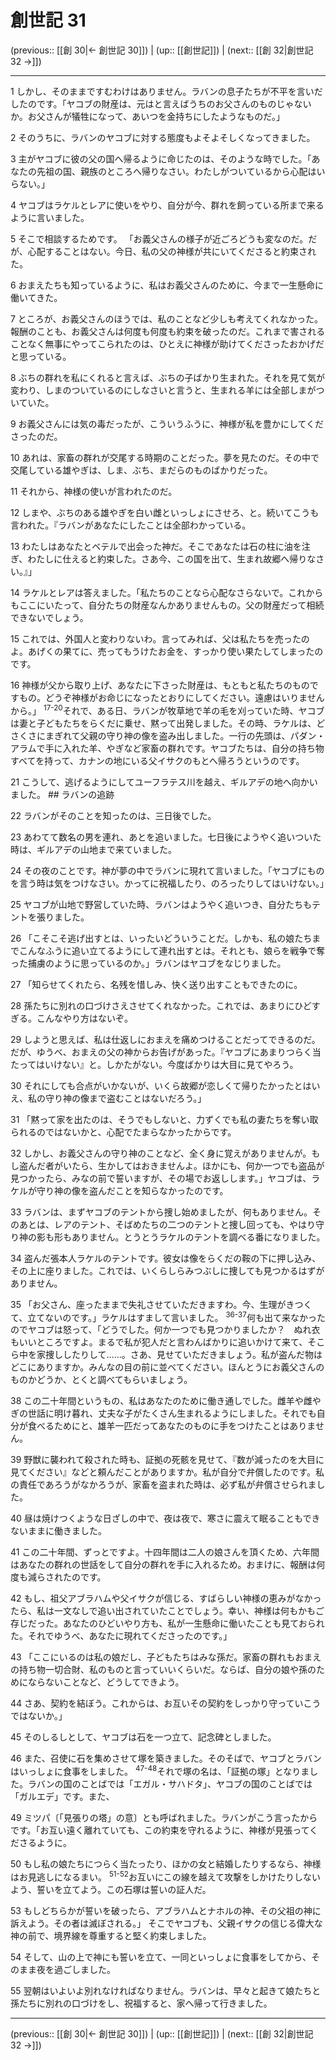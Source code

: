 # 創世記 31

(previous:: [[創 30|← 創世記 30]]) | (up:: [[創世記]]) | (next:: [[創 32|創世記 32 →]])

***




1 
しかし、そのままですむわけはありません。ラバンの息子たちが不平を言いだしたのです。「ヤコブの財産は、元はと言えばうちのお父さんのものじゃないか。お父さんが犠牲になって、あいつを金持ちにしたようなものだ。」 



2 
そのうちに、ラバンのヤコブに対する態度もよそよそしくなってきました。 



3 
主がヤコブに彼の父の国へ帰るように命じたのは、そのような時でした。「あなたの先祖の国、親族のところへ帰りなさい。わたしがついているから心配はいらない。」 



4 
ヤコブはラケルとレアに使いをやり、自分が今、群れを飼っている所まで来るように言いました。 



5 
そこで相談するためです。 「お義父さんの様子が近ごろどうも変なのだ。だが、心配することはない。今日、私の父の神様が共にいてくださると約束された。 



6 
おまえたちも知っているように、私はお義父さんのために、今まで一生懸命に働いてきた。 



7 
ところが、お義父さんのほうでは、私のことなど少しも考えてくれなかった。報酬のことも、お義父さんは何度も何度も約束を破ったのだ。これまで害されることなく無事にやってこられたのは、ひとえに神様が助けてくださったおかげだと思っている。 



8 
ぶちの群れを私にくれると言えば、ぶちの子ばかり生まれた。それを見て気が変わり、しまのついているのにしなさいと言うと、生まれる羊には全部しまがついていた。 



9 
お義父さんには気の毒だったが、こういうふうに、神様が私を豊かにしてくださったのだ。 



10 
あれは、家畜の群れが交尾する時期のことだった。夢を見たのだ。その中で交尾している雄やぎは、しま、ぶち、まだらのものばかりだった。 



11 
それから、神様の使いが言われたのだ。 



12 
しまや、ぶちのある雄やぎを白い雌といっしょにさせろ、と。続いてこうも言われた。『ラバンがあなたにしたことは全部わかっている。 



13 
わたしはあなたとベテルで出会った神だ。そこであなたは石の柱に油を注ぎ、わたしに仕えると約束した。さあ今、この国を出て、生まれ故郷へ帰りなさい。』」 



14 
ラケルとレアは答えました。「私たちのことなら心配なさらないで。これからもここにいたって、自分たちの財産なんかありませんもの。父の財産だって相続できないでしょう。 



15 
これでは、外国人と変わりないわ。言ってみれば、父は私たちを売ったのよ。あげくの果てに、売ってもうけたお金を、すっかり使い果たしてしまったのです。 



16 
神様が父から取り上げ、あなたに下さった財産は、もともと私たちのものですもの。どうぞ神様がお命じになったとおりにしてください。遠慮はいりませんから。」 <sup class="versenum">17-20</sup>それで、ある日、ラバンが牧草地で羊の毛を刈っていた時、ヤコブは妻と子どもたちをらくだに乗せ、黙って出発しました。その時、ラケルは、どさくさにまぎれて父親の守り神の像を盗み出しました。一行の先頭は、パダン・アラムで手に入れた羊、やぎなど家畜の群れです。ヤコブたちは、自分の持ち物すべてを持って、カナンの地にいる父イサクのもとへ帰ろうというのです。 



21 
こうして、逃げるようにしてユーフラテス川を越え、ギルアデの地へ向かいました。 ## ラバンの追跡 



22 
ラバンがそのことを知ったのは、三日後でした。 



23 
あわてて数名の男を連れ、あとを追いました。七日後にようやく追いついた時は、ギルアデの山地まで来ていました。 



24 
その夜のことです。神が夢の中でラバンに現れて言いました。「ヤコブにものを言う時は気をつけなさい。かってに祝福したり、のろったりしてはいけない。」 



25 
ヤコブが山地で野営していた時、ラバンはようやく追いつき、自分たちもテントを張りました。 



26 
「こそこそ逃げ出すとは、いったいどういうことだ。しかも、私の娘たちまでこんなふうに追い立てるようにして連れ出すとは。それとも、娘らを戦争で奪った捕虜のように思っているのか。」ラバンはヤコブをなじりました。 



27 
「知らせてくれたら、名残を惜しみ、快く送り出すこともできたのに。 



28 
孫たちに別れの口づけさえさせてくれなかった。これでは、あまりにひどすぎる。こんなやり方はないぞ。 



29 
しようと思えば、私は仕返しにおまえを痛めつけることだってできるのだ。だが、ゆうべ、おまえの父の神からお告げがあった。『ヤコブにあまりつらく当たってはいけない』と。しかたがない。今度ばかりは大目に見てやろう。 



30 
それにしても合点がいかないが、いくら故郷が恋しくて帰りたかったとはいえ、私の守り神の像まで盗むことはないだろう。」 



31 
「黙って家を出たのは、そうでもしないと、力ずくでも私の妻たちを奪い取られるのではないかと、心配でたまらなかったからです。 



32 
しかし、お義父さんの守り神のことなど、全く身に覚えがありませんが。もし盗んだ者がいたら、生かしてはおきませんよ。ほかにも、何か一つでも盗品が見つかったら、みなの前で誓いますが、その場でお返しします。」ヤコブは、ラケルが守り神の像を盗んだことを知らなかったのです。 



33 
ラバンは、まずヤコブのテントから捜し始めましたが、何もありません。そのあとは、レアのテント、そばめたちの二つのテントと捜し回っても、やはり守り神の影も形もありません。とうとうラケルのテントを調べる番になりました。 



34 
盗んだ張本人ラケルのテントです。彼女は像をらくだの鞍の下に押し込み、その上に座りました。これでは、いくらしらみつぶしに捜しても見つかるはずがありません。 



35 
「お父さん、座ったままで失礼させていただきますわ。今、生理がきつくて、立てないのです。」ラケルはすまして言いました。 <sup class="versenum">36-37</sup>何も出て来なかったのでヤコブは怒って、「どうでした。何か一つでも見つかりましたか？　ぬれ衣もいいところですよ。まるで私が犯人だと言わんばかりに追いかけて来て、そこら中を家捜ししたりして……。さあ、見せていただきましょう。私が盗んだ物はどこにありますか。みんなの目の前に並べてください。ほんとうにお義父さんのものかどうか、とくと調べてもらいましょう。 



38 
この二十年間というもの、私はあなたのために働き通しでした。雌羊や雌やぎの世話に明け暮れ、丈夫な子がたくさん生まれるようにしました。それでも自分が食べるためにと、雄羊一匹だってあなたのものに手をつけたことはありません。 



39 
野獣に襲われて殺された時も、証拠の死骸を見せて、『数が減ったのを大目に見てください』などと頼んだことがありますか。私が自分で弁償したのです。私の責任であろうがなかろうが、家畜を盗まれた時は、必ず私が弁償させられました。 



40 
昼は焼けつくような日ざしの中で、夜は夜で、寒さに震えて眠ることもできないままに働きました。 



41 
この二十年間、ずっとですよ。十四年間は二人の娘さんを頂くため、六年間はあなたの群れの世話をして自分の群れを手に入れるため。おまけに、報酬は何度も減らされたのです。 



42 
もし、祖父アブラハムや父イサクが信じる、すばらしい神様の恵みがなかったら、私は一文なしで追い出されていたことでしょう。幸い、神様は何もかもご存じだった。あなたのひどいやり方も、私が一生懸命に働いたことも見ておられた。それでゆうべ、あなたに現れてくださったのです。」 



43 
「ここにいるのは私の娘だし、子どもたちはみな孫だ。家畜の群れもおまえの持ち物一切合財、私のものと言っていいくらいだ。ならば、自分の娘や孫のためにならないことなど、どうしてできよう。 



44 
さあ、契約を結ぼう。これからは、お互いその契約をしっかり守っていこうではないか。」 



45 
そのしるしとして、ヤコブは石を一つ立て、記念碑としました。 



46 
また、召使に石を集めさせて塚を築きました。そのそばで、ヤコブとラバンはいっしょに食事をしました。 <sup class="versenum">47-48</sup>それで塚の名は、「証拠の塚」となりました。ラバンの国のことばでは「エガル・サハドタ」、ヤコブの国のことばでは「ガルエデ」です。また、 



49 
ミツパ〔「見張りの塔」の意〕とも呼ばれました。ラバンがこう言ったからです。「お互い遠く離れていても、この約束を守れるように、神様が見張ってくださるように。 



50 
もし私の娘たちにつらく当たったり、ほかの女と結婚したりするなら、神様はお見逃しになるまい。 <sup class="versenum">51-52</sup>お互いにこの線を越えて攻撃をしかけたりしないよう、誓いを立てよう。この石塚は誓いの証人だ。 



53 
もしどちらかが誓いを破ったら、アブラハムとナホルの神、その父祖の神に訴えよう。その者は滅ぼされる。」 そこでヤコブも、父親イサクの信じる偉大な神の前で、境界線を尊重すると堅く約束しました。 



54 
そして、山の上で神にも誓いを立て、一同といっしょに食事をしてから、そのまま夜を過ごしました。 



55 
翌朝はいよいよ別れなければなりません。ラバンは、早々と起きて娘たちと孫たちに別れの口づけをし、祝福すると、家へ帰って行きました。

***

(previous:: [[創 30|← 創世記 30]]) | (up:: [[創世記]]) | (next:: [[創 32|創世記 32 →]])
